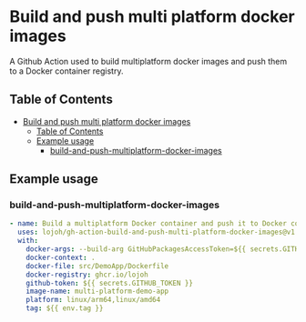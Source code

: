 # Build and push multi platform docker images

A Github Action used to build multiplatform docker images and push them to a Docker container registry.

## Table of Contents

- [Build and push multi platform docker images](#build-and-push-multi-platform-docker-images)
  - [Table of Contents](#table-of-contents)
  - [Example usage](#example-usage)
    - [build-and-push-multiplatform-docker-images](#build-and-push-multiplatform-docker-images)

## Example usage

### build-and-push-multiplatform-docker-images

```yaml
- name: Build a multiplatform Docker container and push it to Docker container registry
  uses: lojoh/gh-action-build-and-push-multi-platform-docker-images@v1.0
  with:
    docker-args: --build-arg GitHubPackagesAccessToken=${{ secrets.GITHUB_TOKEN }}
    docker-context: .
    docker-file: src/DemoApp/Dockerfile
    docker-registry: ghcr.io/lojoh
    github-token: ${{ secrets.GITHUB_TOKEN }}
    image-name: multi-platform-demo-app
    platform: linux/arm64,linux/amd64
    tag: ${{ env.tag }}
```
